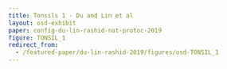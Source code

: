 ```yaml
---
title: Tonsils 1 - Du and Lin et al
layout: osd-exhibit
paper: config-du-lin-rashid-nat-protoc-2019
figure: TONSIL_1
redirect_from: 
  - /featured-paper/du-lin-rashid-2019/figures/osd-TONSIL_1
---
```

